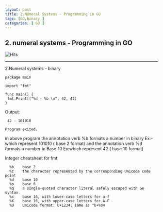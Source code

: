 ```yaml
---
layout: post
title: 2.Numeral Systems - Programming in GO
tags: [GO,binary ]
categories: [ GO ]
---
```



## 2. numeral systems - Programming in GO
![Hits](https://hitcounter.pythonanywhere.com/count/tag.svg?url=https%3A%2F%2Fengineitops.icu%2Fbinary-go)


---
2.Numeral systems -  binary


    package main

    import "fmt"

    func main() {
	 fmt.Printf("%d - %b \n", 42, 42)
    }

Output:
     
     42 - 101010 

    Program exited.
  
in above program the annotation verb %b formats a number in binary  Ex:- which represent 101010 ( base 2 format)
and  the annotation verb %d formats a number in Base 10   Ex:which represent 42 ( base 10 format)

Integer cheatsheet for fmt 

      %b	base 2
      %c	the character represented by the corresponding Unicode code point
      %d	base 10
      %o	base 8
      %q	a single-quoted character literal safely escaped with Go syntax.
      %x	base 16, with lower-case letters for a-f
      %X	base 16, with upper-case letters for A-F
      %U	Unicode format: U+1234; same as "U+%04
    


     
     
